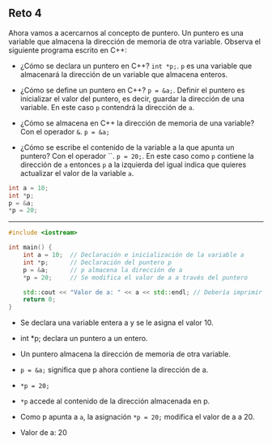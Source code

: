 Reto 4
---
Ahora vamos a acercarnos al concepto de puntero. Un puntero es una variable que almacena la dirección de memoria de otra variable. Observa el siguiente programa escrito en C++:

- ¿Cómo se declara un puntero en C++? `int *p;`. `p` es una variable que almacenará la dirección de un variable que almacena enteros.

- ¿Cómo se define un puntero en C++? `p = &a;`. Definir el puntero es inicializar el valor del puntero, es decir, guardar la dirección de una variable. En este caso `p` contendrá la dirección de `a`.

- ¿Cómo se almacena en C++ la dirección de memoria de una variable? Con el operador `&`. `p = &a;`

- ¿Cómo se escribe el contenido de la variable a la que apunta un puntero? Con el operador ``. `p = 20;`. En este caso como `p` contiene la dirección de `a` entonces `p` a la izquierda del igual indica que quieres actualizar el valor de la variable `a`.

 ```cpp
int a = 10;
int *p;
p = &a;
*p = 20;
```
---
```cpp
#include <iostream>

int main() {
    int a = 10;  // Declaración e inicialización de la variable a
    int *p;      // Declaración del puntero p
    p = &a;      // p almacena la dirección de a
    *p = 20;     // Se modifica el valor de a a través del puntero

    std::cout << "Valor de a: " << a << std::endl; // Debería imprimir 20
    return 0;
}
```
- Se declara una variable entera a y se le asigna el valor 10.

- int *p; declara un puntero a un entero.
- Un puntero almacena la dirección de memoria de otra variable.

- `p = &a;` significa que p ahora contiene la dirección de a.

- `*p = 20;`
- `*p` accede al contenido de la dirección almacenada en p. 
- Como p apunta a `a`, la asignación `*p = 20;` modifica el valor de a a 20.

- Valor de a: 20
